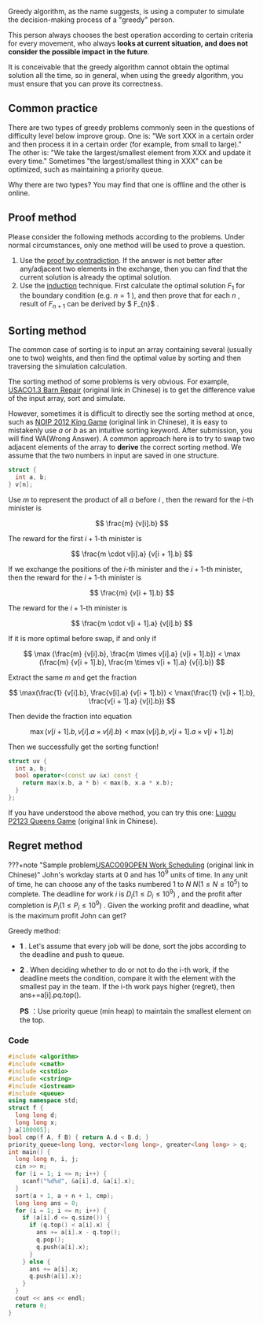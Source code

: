 Greedy algorithm, as the name suggests, is using a computer to simulate the decision-making process of a "greedy" person.

This person always chooses the best operation according to certain criteria for every movement, who always **looks at current situation, and does not consider the possible impact in the future**.

It is conceivable that the greedy algorithm cannot obtain the optimal solution all the time, so in general, when using the greedy algorithm, you must ensure that you can prove its correctness.

## Common practice

There are two types of greedy problems commonly seen in the questions of difficulty level below improve group. One is: "We sort XXX in a certain order and then process it in a certain order (for example, from small to large)." The other is: "We take the largest/smallest element from XXX and update it every time." Sometimes "the largest/smallest thing in XXX" can be optimized, such as maintaining a priority queue.

Why there are two types? You may find that one is offline and the other is online.

## Proof method

Please consider the following methods according to the problems. Under normal circumstances, only one method will be used to prove a question.

1. Use the [proof by contradiction](https://en.wikipedia.org/wiki/Proof_by_contradiction). If the answer is not better after any/adjacent two elements in the exchange, then you can find that the current solution is already the optimal solution.
2. Use the [induction](https://en.wikipedia.org/wiki/Mathematical_induction) technique. First calculate the optimal solution $F_1$ for the boundary condition (e.g. $n = 1$ ), and then prove that for each $n$ , result of $F_{n+1}$ can be derived by $ F_{n}$ .

## Sorting method

The common case of sorting is to input an array containing several (usually one to two) weights, and then find the optimal value by sorting and then traversing the simulation calculation.

The sorting method of some problems is very obvious. For example, [USACO1.3 Barn Repair](https://www.luogu.com.cn/problem/P1209) (original link in Chinese) is to get the difference value of the input array, sort and simulate.

However, sometimes it is difficult to directly see the sorting method at once, such as [NOIP 2012 King Game](https://vijos.org/p/1779) (original link in Chinese), it is easy to mistakenly use $a$ or $b$ as an intuitive sorting keyword. After submission, you will find WA(Wrong Answer). A common approach here is to try to swap two adjacent elements of the array to **derive** the correct sorting method. We assume that the two numbers in input are saved in one structure.

```cpp
struct {
  int a, b;
} v[n];
```

Use $m$ to represent the product of all $a$ before $i$ , then the reward for the $i$-th minister is

$$
\frac{m} {v[i].b}
$$

The reward for the first $i + 1$-th minister is

$$
\frac{m \cdot v[i].a} {v[i + 1].b}
$$

If we exchange the positions of the $i$-th minister and the $i + 1$-th minister, then the reward for the $i + 1$-th minister is

$$
\frac{m} {v[i + 1].b}
$$

The reward for the $i + 1$-th minister is

$$
\frac{m \cdot v[i + 1].a} {v[i].b}
$$

If it is more optimal before swap, if and only if

$$
\max (\frac{m} {v[i].b}, \frac{m \times v[i].a} {v[i + 1].b})  < \max (\frac{m} {v[i + 1].b}, \frac{m \times v[i + 1].a} {v[i].b})
$$

Extract the same $m$ and get the fraction

$$
\max(\frac{1} {v[i].b}, \frac{v[i].a} {v[i + 1].b}) < \max(\frac{1} {v[i + 1].b}, \frac{v[i + 1].a} {v[i].b})
$$

Then devide the fraction into equation

$$
\max(v[i + 1].b, v[i].a \times v[i].b) < \max(v[i].b, v[i + 1].a \times v[i + 1].b)
$$

Then we successfully get the sorting function!

```cpp
struct uv {
  int a, b;
  bool operator<(const uv &x) const {
    return max(x.b, a * b) < max(b, x.a * x.b);
  }
};
```

If you have understood the above method, you can try this one: [Luogu P2123 Queens Game](https://www.luogu.com.cn/problem/P2123) (original link in Chinese).

## Regret method

???+note "Sample problem[USACO09OPEN Work Scheduling](https://www.luogu.com.cn/problem/P2949) (original link in Chinese)"
    John's workday starts at $0$ and has $10^9$ units of time. In any unit of time, he can choose any of the tasks numbered $1$ to $N$ $N(1 \leq N \leq 10^5)$ to complete. The deadline for work $i$ is $D_i(1 \leq D_i \leq 10^9)$ , and the profit after completion is $P_i( 1\leq P_i\leq 10^9 )$ . Given the working profit and deadline, what is the maximum profit John can get?

Greedy method:

-    **1** . Let's assume that every job will be done, sort the jobs according to the deadline and push to queue.
-    **2** . When deciding whether to do or not to do the i-th work, if the deadline meets the condition, compare it with the element with the smallest pay in the team. If the i-th work pays higher (regret), then ans+=a[i].pq.top().

     **PS** ：Use priority queue (min heap) to maintain the smallest element on the top.

### Code

```cpp
#include <algorithm>
#include <cmath>
#include <cstdio>
#include <cstring>
#include <iostream>
#include <queue>
using namespace std;
struct f {
  long long d;
  long long x;
} a[100005];
bool cmp(f A, f B) { return A.d < B.d; }
priority_queue<long long, vector<long long>, greater<long long> > q;
int main() {
  long long n, i, j;
  cin >> n;
  for (i = 1; i <= n; i++) {
    scanf("%d%d", &a[i].d, &a[i].x);
  }
  sort(a + 1, a + n + 1, cmp);
  long long ans = 0;
  for (i = 1; i <= n; i++) {
    if (a[i].d <= q.size()) {
      if (q.top() < a[i].x) {
        ans += a[i].x - q.top();
        q.pop();
        q.push(a[i].x);
      }
    } else {
      ans += a[i].x;
      q.push(a[i].x);
    }
  }
  cout << ans << endl;
  return 0;
}
```
